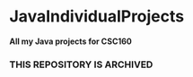 # JavaIndividualProjects
<b>All my Java projects for CSC160</b>


<h3>THIS REPOSITORY IS ARCHIVED</h3>
